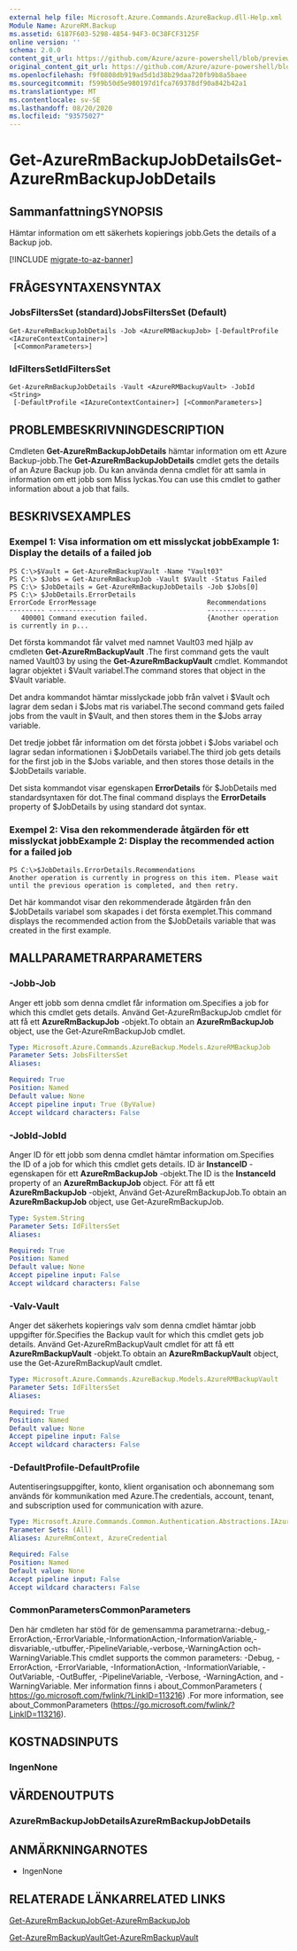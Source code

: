 ```yaml
---
external help file: Microsoft.Azure.Commands.AzureBackup.dll-Help.xml
Module Name: AzureRM.Backup
ms.assetid: 6187F603-5298-4854-94F3-0C38FCF3125F
online version: ''
schema: 2.0.0
content_git_url: https://github.com/Azure/azure-powershell/blob/preview/src/ResourceManager/AzureBackup/Commands.AzureBackup/help/Get-AzureRmBackupJobDetails.md
original_content_git_url: https://github.com/Azure/azure-powershell/blob/preview/src/ResourceManager/AzureBackup/Commands.AzureBackup/help/Get-AzureRmBackupJobDetails.md
ms.openlocfilehash: f9f0808db919ad5d1d38b29daa720fb9b8a5baee
ms.sourcegitcommit: f599b50d5e980197d1fca769378df90a842b42a1
ms.translationtype: MT
ms.contentlocale: sv-SE
ms.lasthandoff: 08/20/2020
ms.locfileid: "93575027"
---
```

# <span data-ttu-id="b534c-101">Get-AzureRmBackupJobDetails</span><span class="sxs-lookup"><span data-stu-id="b534c-101">Get-AzureRmBackupJobDetails</span></span>

## <span data-ttu-id="b534c-102">Sammanfattning</span><span class="sxs-lookup"><span data-stu-id="b534c-102">SYNOPSIS</span></span>
<span data-ttu-id="b534c-103">Hämtar information om ett säkerhets kopierings jobb.</span><span class="sxs-lookup"><span data-stu-id="b534c-103">Gets the details of a Backup job.</span></span>

[!INCLUDE [migrate-to-az-banner](../../includes/migrate-to-az-banner.md)]

## <span data-ttu-id="b534c-104">FRÅGESYNTAXEN</span><span class="sxs-lookup"><span data-stu-id="b534c-104">SYNTAX</span></span>

### <span data-ttu-id="b534c-105">JobsFiltersSet (standard)</span><span class="sxs-lookup"><span data-stu-id="b534c-105">JobsFiltersSet (Default)</span></span>
```
Get-AzureRmBackupJobDetails -Job <AzureRMBackupJob> [-DefaultProfile <IAzureContextContainer>]
 [<CommonParameters>]
```

### <span data-ttu-id="b534c-106">IdFiltersSet</span><span class="sxs-lookup"><span data-stu-id="b534c-106">IdFiltersSet</span></span>
```
Get-AzureRmBackupJobDetails -Vault <AzureRMBackupVault> -JobId <String>
 [-DefaultProfile <IAzureContextContainer>] [<CommonParameters>]
```

## <span data-ttu-id="b534c-107">PROBLEMBESKRIVNING</span><span class="sxs-lookup"><span data-stu-id="b534c-107">DESCRIPTION</span></span>
<span data-ttu-id="b534c-108">Cmdleten **Get-AzureRmBackupJobDetails** hämtar information om ett Azure Backup-jobb.</span><span class="sxs-lookup"><span data-stu-id="b534c-108">The **Get-AzureRmBackupJobDetails** cmdlet gets the details of an Azure Backup job.</span></span>
<span data-ttu-id="b534c-109">Du kan använda denna cmdlet för att samla in information om ett jobb som Miss lyckas.</span><span class="sxs-lookup"><span data-stu-id="b534c-109">You can use this cmdlet to gather information about a job that fails.</span></span>

## <span data-ttu-id="b534c-110">BESKRIVS</span><span class="sxs-lookup"><span data-stu-id="b534c-110">EXAMPLES</span></span>

### <span data-ttu-id="b534c-111">Exempel 1: Visa information om ett misslyckat jobb</span><span class="sxs-lookup"><span data-stu-id="b534c-111">Example 1: Display the details of a failed job</span></span>
```
PS C:\>$Vault = Get-AzureRmBackupVault -Name "Vault03" 
PS C:\> $Jobs = Get-AzureRmBackupJob -Vault $Vault -Status Failed
PS C:\> $JobDetails = Get-AzureRmBackupJobDetails -Job $Jobs[0]
PS C:\> $JobDetails.ErrorDetails
ErrorCode ErrorMessage                            Recommendations
--------- ------------                            ---------------
   400001 Command execution failed.               {Another operation is currently in p...
```

<span data-ttu-id="b534c-112">Det första kommandot får valvet med namnet Vault03 med hjälp av cmdleten **Get-AzureRmBackupVault** .</span><span class="sxs-lookup"><span data-stu-id="b534c-112">The first command gets the vault named Vault03 by using the **Get-AzureRmBackupVault** cmdlet.</span></span>
<span data-ttu-id="b534c-113">Kommandot lagrar objektet i $Vault variabel.</span><span class="sxs-lookup"><span data-stu-id="b534c-113">The command stores that object in the $Vault variable.</span></span>

<span data-ttu-id="b534c-114">Det andra kommandot hämtar misslyckade jobb från valvet i $Vault och lagrar dem sedan i $Jobs mat ris variabel.</span><span class="sxs-lookup"><span data-stu-id="b534c-114">The second command gets failed jobs from the vault in $Vault, and then stores them in the $Jobs array variable.</span></span>

<span data-ttu-id="b534c-115">Det tredje jobbet får information om det första jobbet i $Jobs variabel och lagrar sedan informationen i $JobDetails variabel.</span><span class="sxs-lookup"><span data-stu-id="b534c-115">The third job gets details for the first job in the $Jobs variable, and then stores those details in the $JobDetails variable.</span></span>

<span data-ttu-id="b534c-116">Det sista kommandot visar egenskapen **ErrorDetails** för $JobDetails med standardsyntaxen för dot.</span><span class="sxs-lookup"><span data-stu-id="b534c-116">The final command displays the **ErrorDetails** property of $JobDetails by using standard dot syntax.</span></span>

### <span data-ttu-id="b534c-117">Exempel 2: Visa den rekommenderade åtgärden för ett misslyckat jobb</span><span class="sxs-lookup"><span data-stu-id="b534c-117">Example 2: Display the recommended action for a failed job</span></span>
```
PS C:\>$JobDetails.ErrorDetails.Recommendations
Another operation is currently in progress on this item. Please wait until the previous operation is completed, and then retry.
```

<span data-ttu-id="b534c-118">Det här kommandot visar den rekommenderade åtgärden från den $JobDetails variabel som skapades i det första exemplet.</span><span class="sxs-lookup"><span data-stu-id="b534c-118">This command displays the recommended action from the $JobDetails variable that was created in the first example.</span></span>

## <span data-ttu-id="b534c-119">MALLPARAMETRAR</span><span class="sxs-lookup"><span data-stu-id="b534c-119">PARAMETERS</span></span>

### <span data-ttu-id="b534c-120">-Jobb</span><span class="sxs-lookup"><span data-stu-id="b534c-120">-Job</span></span>
<span data-ttu-id="b534c-121">Anger ett jobb som denna cmdlet får information om.</span><span class="sxs-lookup"><span data-stu-id="b534c-121">Specifies a job for which this cmdlet gets details.</span></span>
<span data-ttu-id="b534c-122">Använd Get-AzureRmBackupJob cmdlet för att få ett **AzureRmBackupJob** -objekt.</span><span class="sxs-lookup"><span data-stu-id="b534c-122">To obtain an **AzureRmBackupJob** object, use the Get-AzureRmBackupJob cmdlet.</span></span>

```yaml
Type: Microsoft.Azure.Commands.AzureBackup.Models.AzureRMBackupJob
Parameter Sets: JobsFiltersSet
Aliases: 

Required: True
Position: Named
Default value: None
Accept pipeline input: True (ByValue)
Accept wildcard characters: False
```

### <span data-ttu-id="b534c-123">-JobId</span><span class="sxs-lookup"><span data-stu-id="b534c-123">-JobId</span></span>
<span data-ttu-id="b534c-124">Anger ID för ett jobb som denna cmdlet hämtar information om.</span><span class="sxs-lookup"><span data-stu-id="b534c-124">Specifies the ID of a job for which this cmdlet gets details.</span></span>
<span data-ttu-id="b534c-125">ID är **InstanceID** -egenskapen för ett **AzureRmBackupJob** -objekt.</span><span class="sxs-lookup"><span data-stu-id="b534c-125">The ID is the **InstanceId** property of an **AzureRmBackupJob** object.</span></span>
<span data-ttu-id="b534c-126">För att få ett **AzureRmBackupJob** -objekt, Använd Get-AzureRmBackupJob.</span><span class="sxs-lookup"><span data-stu-id="b534c-126">To obtain an **AzureRmBackupJob** object, use Get-AzureRmBackupJob.</span></span>

```yaml
Type: System.String
Parameter Sets: IdFiltersSet
Aliases: 

Required: True
Position: Named
Default value: None
Accept pipeline input: False
Accept wildcard characters: False
```

### <span data-ttu-id="b534c-127">-Valv</span><span class="sxs-lookup"><span data-stu-id="b534c-127">-Vault</span></span>
<span data-ttu-id="b534c-128">Anger det säkerhets kopierings valv som denna cmdlet hämtar jobb uppgifter för.</span><span class="sxs-lookup"><span data-stu-id="b534c-128">Specifies the Backup vault for which this cmdlet gets job details.</span></span>
<span data-ttu-id="b534c-129">Använd Get-AzureRmBackupVault cmdlet för att få ett **AzureRmBackupVault** -objekt.</span><span class="sxs-lookup"><span data-stu-id="b534c-129">To obtain an **AzureRmBackupVault** object, use the Get-AzureRmBackupVault cmdlet.</span></span>

```yaml
Type: Microsoft.Azure.Commands.AzureBackup.Models.AzureRMBackupVault
Parameter Sets: IdFiltersSet
Aliases: 

Required: True
Position: Named
Default value: None
Accept pipeline input: False
Accept wildcard characters: False
```

### <span data-ttu-id="b534c-130">-DefaultProfile</span><span class="sxs-lookup"><span data-stu-id="b534c-130">-DefaultProfile</span></span>
<span data-ttu-id="b534c-131">Autentiseringsuppgifter, konto, klient organisation och abonnemang som används för kommunikation med Azure.</span><span class="sxs-lookup"><span data-stu-id="b534c-131">The credentials, account, tenant, and subscription used for communication with azure.</span></span>

```yaml
Type: Microsoft.Azure.Commands.Common.Authentication.Abstractions.IAzureContextContainer
Parameter Sets: (All)
Aliases: AzureRmContext, AzureCredential

Required: False
Position: Named
Default value: None
Accept pipeline input: False
Accept wildcard characters: False
```

### <span data-ttu-id="b534c-132">CommonParameters</span><span class="sxs-lookup"><span data-stu-id="b534c-132">CommonParameters</span></span>
<span data-ttu-id="b534c-133">Den här cmdleten har stöd för de gemensamma parametrarna:-debug,-ErrorAction,-ErrorVariable,-InformationAction,-InformationVariable,-disvariable,-utbuffer,-PipelineVariable,-verbose,-WarningAction och-WarningVariable.</span><span class="sxs-lookup"><span data-stu-id="b534c-133">This cmdlet supports the common parameters: -Debug, -ErrorAction, -ErrorVariable, -InformationAction, -InformationVariable, -OutVariable, -OutBuffer, -PipelineVariable, -Verbose, -WarningAction, and -WarningVariable.</span></span> <span data-ttu-id="b534c-134">Mer information finns i about_CommonParameters ( https://go.microsoft.com/fwlink/?LinkID=113216) .</span><span class="sxs-lookup"><span data-stu-id="b534c-134">For more information, see about_CommonParameters (https://go.microsoft.com/fwlink/?LinkID=113216).</span></span>

## <span data-ttu-id="b534c-135">KOSTNADS</span><span class="sxs-lookup"><span data-stu-id="b534c-135">INPUTS</span></span>

### <span data-ttu-id="b534c-136">Ingen</span><span class="sxs-lookup"><span data-stu-id="b534c-136">None</span></span>

## <span data-ttu-id="b534c-137">VÄRDEN</span><span class="sxs-lookup"><span data-stu-id="b534c-137">OUTPUTS</span></span>

### <span data-ttu-id="b534c-138">AzureRmBackupJobDetails</span><span class="sxs-lookup"><span data-stu-id="b534c-138">AzureRmBackupJobDetails</span></span>

## <span data-ttu-id="b534c-139">ANMÄRKNINGAR</span><span class="sxs-lookup"><span data-stu-id="b534c-139">NOTES</span></span>
* <span data-ttu-id="b534c-140">Ingen</span><span class="sxs-lookup"><span data-stu-id="b534c-140">None</span></span>

## <span data-ttu-id="b534c-141">RELATERADE LÄNKAR</span><span class="sxs-lookup"><span data-stu-id="b534c-141">RELATED LINKS</span></span>

[<span data-ttu-id="b534c-142">Get-AzureRmBackupJob</span><span class="sxs-lookup"><span data-stu-id="b534c-142">Get-AzureRmBackupJob</span></span>](./Get-AzureRmBackupJob.md)

[<span data-ttu-id="b534c-143">Get-AzureRmBackupVault</span><span class="sxs-lookup"><span data-stu-id="b534c-143">Get-AzureRmBackupVault</span></span>](./Get-AzureRmBackupVault.md)


